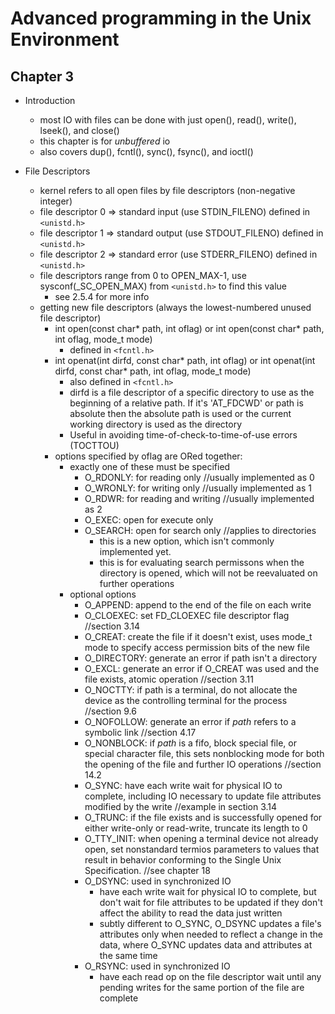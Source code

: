 Advanced programming in the Unix Environment
===

Chapter 3
---
- Introduction
  - most IO with files can be done with just open(), read(), write(), lseek(), and close()
  - this chapter is for *unbuffered* io
  - also covers dup(), fcntl(), sync(), fsync(), and ioctl() 

- File Descriptors
  - kernel refers to all open files by file descriptors (non-negative integer)
  - file descriptor 0 => standard input (use STDIN_FILENO) defined in `<unistd.h>`
  - file descriptor 1 => standard output (use STDOUT_FILENO) defined in `<unistd.h>`
  - file descriptor 2 => standard error (use STDERR_FILENO) defined in `<unistd.h>`
  - file descriptors range from 0 to OPEN_MAX-1, use sysconf(_SC_OPEN_MAX) from `<unistd.h>` to find this value
    - see 2.5.4 for more info
  - getting new file descriptors (always the lowest-numbered unused file descriptor)
    - int open(const char* path, int oflag) or int open(const char* path, int oflag, mode_t mode) 
      - defined in `<fcntl.h>`
    - int openat(int dirfd, const char* path, int oflag) or int openat(int dirfd, const char* path, int oflag, mode_t mode)
      - also defined in `<fcntl.h>`
      - dirfd is a file descriptor of a specific directory to use as the beginning of a relative path.  If it's 'AT_FDCWD' or path is absolute then the absolute path is used or the current working directory is used as the directory
      - Useful in avoiding time-of-check-to-time-of-use errors (TOCTTOU)
    - options specified by oflag are ORed together:
      - exactly one of these must be specified
        - O_RDONLY: for reading only  //usually implemented as 0
        - O_WRONLY: for writing only  //usually implemented as 1
        - O_RDWR: for reading and writing //usually implemented as 2
        - O_EXEC: open for execute only
        - O_SEARCH: open for search only //applies to directories
          - this is a new option, which isn't commonly implemented yet.
          - this is for evaluating search permissons when the directory is opened, which will not be reevaluated on further operations
      - optional options
        - O_APPEND: append to the end of the file on each write
        - O_CLOEXEC: set FD_CLOEXEC file descriptor flag //section 3.14
        - O_CREAT: create the file if it doesn't exist, uses mode_t mode to specify access permission bits of the new file
        - O_DIRECTORY: generate an error if path isn't a directory
        - O_EXCL: generate an error if O_CREAT was used and the file exists, atomic operation //section 3.11
        - O_NOCTTY: if path is a terminal, do not allocate the device as the controlling terminal for the process //section 9.6
        - O_NOFOLLOW: generate an error if *path* refers to a symbolic link //section 4.17
        - O_NONBLOCK: if *path* is a fifo, block special file, or special character file, this sets nonblocking mode for both the opening of the file and further IO operations //section 14.2
        - O_SYNC: have each write wait for physical IO to complete, including IO necessary to update file attributes modified by the write //example in section 3.14
        - O_TRUNC: if the file exists and is successfully opened for either write-only or read-write, truncate its length to 0
        - O_TTY_INIT: when opening a terminal device not already open, set nonstandard termios parameters to values that result in behavior conforming to the Single Unix Specification.  //see chapter 18
        - O_DSYNC: used in synchronized IO
          - have each write wait for physical IO to complete, but don't wait for file attributes to be updated if they don't  affect the ability to read the data just written
          - subtly different to O_SYNC, O_DSYNC updates a file's attributes only when needed to reflect a change in the data, where O_SYNC updates data and attributes at the same time
        - O_RSYNC: used in synchronized IO
          - have each read op on the file descriptor wait until any pending writes for the same portion of the file are complete
    
 

